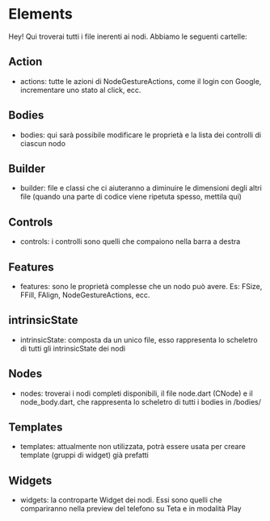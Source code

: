 # Elements

Hey!
Qui troverai tutti i file inerenti ai nodi.
Abbiamo le seguenti cartelle:

## Action

- actions: tutte le azioni di NodeGestureActions, come il login con Google, incrementare uno stato al click, ecc.

## Bodies

- bodies: qui sarà possibile modificare le proprietà e la lista dei controlli di ciascun nodo

## Builder

- builder: file e classi che ci aiuteranno a diminuire le dimensioni degli altri file (quando una parte di codice viene ripetuta spesso, mettila qui)

## Controls

- controls: i controlli sono quelli che compaiono nella barra a destra

## Features

- features: sono le proprietà complesse che un nodo può avere. Es: FSize, FFill, FAlign, NodeGestureActions, ecc.

## intrinsicState

- intrinsicState: composta da un unico file, esso rappresenta lo scheletro di tutti gli intrinsicState dei nodi

## Nodes

- nodes: troverai i nodi completi disponibili, il file node.dart (CNode) e il node_body.dart, che rappresenta lo scheletro di tutti i bodies in /bodies/

## Templates

- templates: attualmente non utilizzata, potrà essere usata per creare template (gruppi di widget) già prefatti

## Widgets

- widgets: la controparte Widget dei nodi. Essi sono quelli che compariranno nella preview del telefono su Teta e in modalità Play
